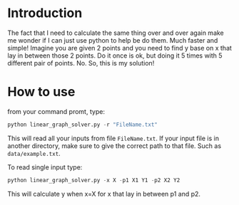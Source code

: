 # Introduction

The fact that I need to calculate the same thing over and over again make me wonder if I can just use python to help be do them. Much faster and simple! Imagine you are given 2 points and you need to find y base on x that lay in between those 2 points. Do it once is ok, but doing it 5 times with 5 different pair of points. No. So, this is my solution!

# How to use

from your command promt, type:

```python
python linear_graph_solver.py -r "FileName.txt"
```

This will read all your inputs from file `FileName.txt`. If your input file is in another directory, make sure to give the correct path to that file. Such as `data/example.txt`.

To read single input type:

```python
python linear_graph_solver.py -x X -p1 X1 Y1 -p2 X2 Y2
```

This will calculate y when x=X for x that lay in between p1 and p2.
